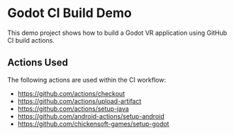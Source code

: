 # Godot CI Build Demo

This demo project shows how to build a Godot VR application using GitHub CI build actions.


## Actions Used

The following actions are used within the CI workflow:
- https://github.com/actions/checkout
- https://github.com/actions/upload-artifact
- https://github.com/actions/setup-java
- https://github.com/android-actions/setup-android
- https://github.com/chickensoft-games/setup-godot
